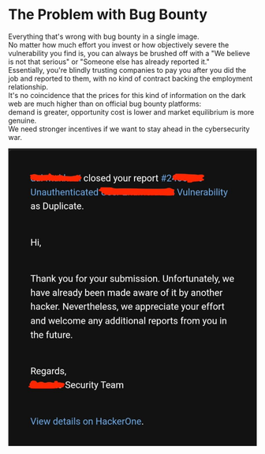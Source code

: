 # The Problem with Bug Bounty

Everything that's wrong with bug bounty in a single image.  
No matter how much effort you invest or how objectively severe the vulnerability you find is, you can always be brushed off with a "We believe is not that serious" or "Someone else has already reported it."  
Essentially, you're blindly trusting companies to pay you after you did the job and reported to them, with no kind of contract backing the employment relationship.  
It's no coincidence that the prices for this kind of information on the dark web are much higher than on official bug bounty platforms:  
demand is greater, opportunity cost is lower and market equilibrium is more genuine.  
We need stronger incentives if we want to stay ahead in the cybersecurity war.  

![bb](./images/bugbounty.jpeg)  
